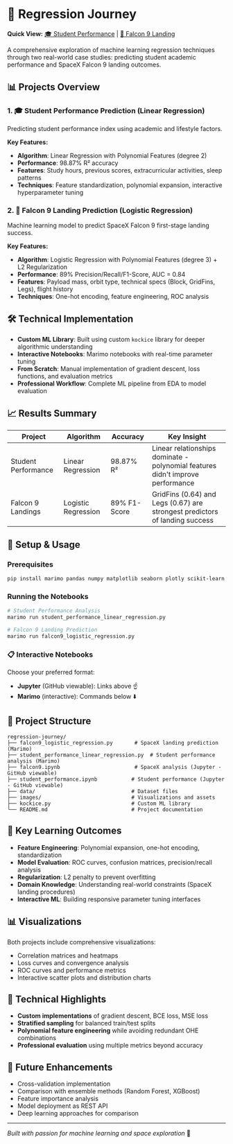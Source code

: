 # 🚀 Regression Journey

**Quick View:** [🎓 Student Performance](student_performance.ipynb) | [🚀 Falcon 9 Landing](falcon9.ipynb)

A comprehensive exploration of machine learning regression techniques through two real-world case studies: predicting student academic performance and SpaceX Falcon 9 landing outcomes.

## 📊 Projects Overview

### 1. 🎓 Student Performance Prediction (Linear Regression)

Predicting student performance index using academic and lifestyle factors.

**Key Features:**

- **Algorithm**: Linear Regression with Polynomial Features (degree 2)
- **Performance**: 98.87% R² accuracy
- **Features**: Study hours, previous scores, extracurricular activities, sleep patterns
- **Techniques**: Feature standardization, polynomial expansion, interactive hyperparameter tuning

### 2. 🚀 Falcon 9 Landing Prediction (Logistic Regression)

Machine learning model to predict SpaceX Falcon 9 first-stage landing success.

**Key Features:**

- **Algorithm**: Logistic Regression with Polynomial Features (degree 3) + L2 Regularization
- **Performance**: 89% Precision/Recall/F1-Score, AUC = 0.84
- **Features**: Payload mass, orbit type, technical specs (Block, GridFins, Legs), flight history
- **Techniques**: One-hot encoding, feature engineering, ROC analysis

## 🛠️ Technical Implementation

- **Custom ML Library**: Built using custom `kockice` library for deeper algorithmic understanding
- **Interactive Notebooks**: Marimo notebooks with real-time parameter tuning
- **From Scratch**: Manual implementation of gradient descent, loss functions, and evaluation metrics
- **Professional Workflow**: Complete ML pipeline from EDA to model evaluation

## 📈 Results Summary

| Project             | Algorithm           | Accuracy     | Key Insight                                                                    |
| ------------------- | ------------------- | ------------ | ------------------------------------------------------------------------------ |
| Student Performance | Linear Regression   | 98.87% R²    | Linear relationships dominate - polynomial features didn't improve performance |
| Falcon 9 Landings   | Logistic Regression | 89% F1-Score | GridFins (0.64) and Legs (0.67) are strongest predictors of landing success    |

## 🔧 Setup & Usage

### Prerequisites

```bash
pip install marimo pandas numpy matplotlib seaborn plotly scikit-learn kagglehub
```

### Running the Notebooks

```bash
# Student Performance Analysis
marimo run student_performance_linear_regression.py

# Falcon 9 Landing Prediction
marimo run falcon9_logistic_regression.py
```

### 📋 Interactive Notebooks

Choose your preferred format:
- **Jupyter** (GitHub viewable): Links above ☝️  
- **Marimo** (interactive): Commands below ⬇️

## 📁 Project Structure

```
regression-journey/
├── falcon9_logistic_regression.py       # SpaceX landing prediction (Marimo)
├── student_performance_linear_regression.py  # Student performance analysis (Marimo)
├── falcon9.ipynb                        # SpaceX analysis (Jupyter - GitHub viewable)
├── student_performance.ipynb           # Student performance (Jupyter - GitHub viewable)
├── data/                               # Dataset files
├── images/                             # Visualizations and assets
├── kockice.py                          # Custom ML library
└── README.md                           # Project documentation
```

## 🧠 Key Learning Outcomes

- **Feature Engineering**: Polynomial expansion, one-hot encoding, standardization
- **Model Evaluation**: ROC curves, confusion matrices, precision/recall analysis
- **Regularization**: L2 penalty to prevent overfitting
- **Domain Knowledge**: Understanding real-world constraints (SpaceX landing procedures)
- **Interactive ML**: Building responsive parameter tuning interfaces

## 📊 Visualizations

Both projects include comprehensive visualizations:

- Correlation matrices and heatmaps
- Loss curves and convergence analysis
- ROC curves and performance metrics
- Interactive scatter plots and distribution charts

## 🎯 Technical Highlights

- **Custom implementations** of gradient descent, BCE loss, MSE loss
- **Stratified sampling** for balanced train/test splits
- **Polynomial feature engineering** while avoiding redundant OHE combinations
- **Professional evaluation** using multiple metrics beyond accuracy

## 🔮 Future Enhancements

- Cross-validation implementation
- Comparison with ensemble methods (Random Forest, XGBoost)
- Feature importance analysis
- Model deployment as REST API
- Deep learning approaches for comparison

---

_Built with passion for machine learning and space exploration_ 🌟
